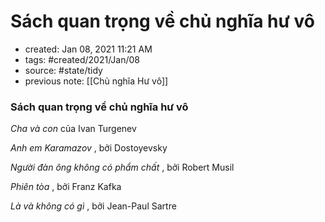 ---
---

# Sách quan trọng về chủ nghĩa hư vô

- created: Jan 08, 2021 11:21 AM
- tags: #created/2021/Jan/08
- source: #state/tidy 
- previous note: [[Chủ nghĩa Hư vô]]

### **Sách quan trọng về chủ nghĩa hư vô**

*Cha và con* của Ivan Turgenev

*Anh em Karamazov* , bởi Dostoyevsky

*Người đàn ông không có phẩm chất* , bởi Robert Musil

*Phiên tòa* , bởi Franz Kafka

*Là và không có gì* , bởi Jean-Paul Sartre